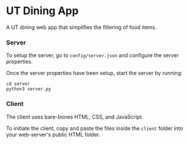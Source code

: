 # UT Dining App
A UT dining web app that simplifies the filtering of food items.

### Server
To setup the server, go to ```config/server.json``` and configure the server properties.

Once the server properties have been setup, start the server by running:
```console
cd server
python3 server.py
```

### Client
The client uses bare-bones HTML, CSS, and JavaScript.

To initiate the client, copy and paste the files inside the ```client``` folder into your web-server's public HTML folder.
